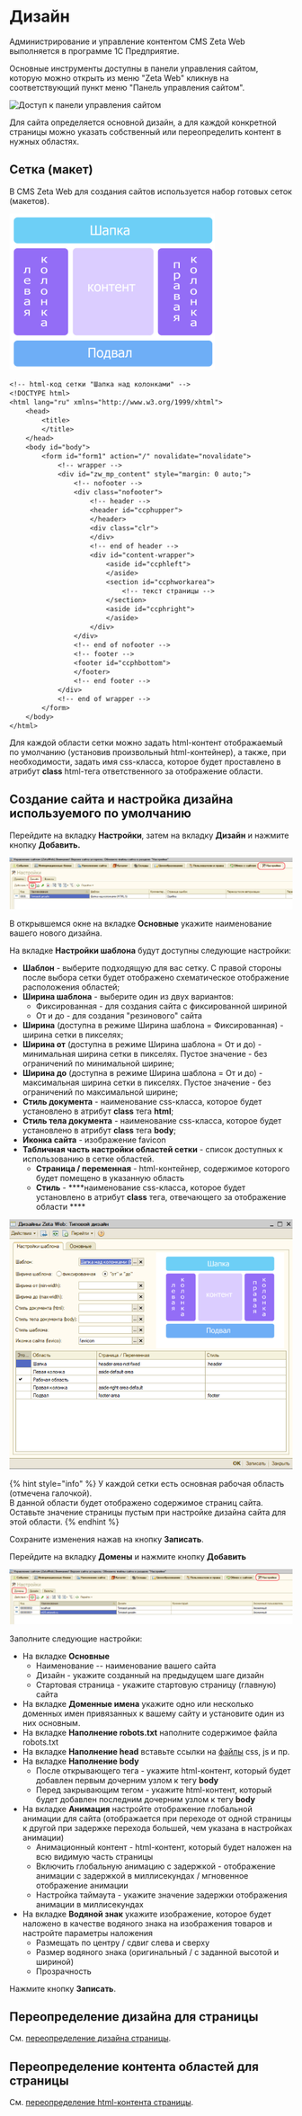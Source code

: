 # Дизайн

Администрирование и управление контентом CMS Zeta Web выполняется в программе 1С Предприятие.

Основные инструменты доступны в панели управления сайтом, которую можно открыть из меню "Zeta Web" кликнув на соответствующий пункт меню "Панель управления сайтом".

![&#x414;&#x43E;&#x441;&#x442;&#x443;&#x43F; &#x43A; &#x43F;&#x430;&#x43D;&#x435;&#x43B;&#x438; &#x443;&#x43F;&#x440;&#x430;&#x432;&#x43B;&#x435;&#x43D;&#x438;&#x44F; &#x441;&#x430;&#x439;&#x442;&#x43E;&#x43C;](https://blobscdn.gitbook.com/v0/b/gitbook-28427.appspot.com/o/assets%2F-LDkZZ4KLHlNn6g8TQlV%2F-LmsKnlq3dFDWk3_UdGL%2F-LmsNnlLyEZFBmUYXYPl%2Fimage.png?alt=media&token=7efaa836-0a9f-4950-8382-bf7ec6c358d1)

Для сайта определяется основной дизайн, а для каждой конкретной страницы можно указать собственный или переопределить контент в нужных областях.



## Сетка \(макет\)

В CMS Zeta Web для создания сайтов используется набор готовых сеток \(макетов\).

![&#x41F;&#x440;&#x438;&#x43C;&#x435;&#x440; &#x441;&#x435;&#x442;&#x43A;&#x438; &quot;&#x428;&#x430;&#x43F;&#x43A;&#x430; &#x43D;&#x430;&#x434; &#x43A;&#x43E;&#x43B;&#x43E;&#x43D;&#x43A;&#x430;&#x43C;&#x438;&quot;](../../.gitbook/assets/image%20%2860%29.png)

```markup
<!-- html-код сетки "Шапка над колонками" -->
<!DOCTYPE html>
<html lang="ru" xmlns="http://www.w3.org/1999/xhtml">
	<head>
		<title>
		</title>
	</head>
	<body id="body">
		<form id="form1" action="/" novalidate="novalidate">
			<!-- wrapper -->
			<div id="zw_mp_content" style="margin: 0 auto;">
				<!-- nofooter -->
				<div class="nofooter">
					<!-- header -->
					<header id="ccphupper">
					</header>
					<div class="clr">
					</div>
					<!-- end of header -->
					<div id="content-wrapper">
						<aside id="ccphleft">
						</aside>
						<section id="ccphworkarea"> 
							<!-- текст страницы -->
						</section>
						<aside id="ccphright">
						</aside>
					</div>
				</div>
				<!-- end of nofooter -->
				<!-- footer -->
				<footer id="ccphbottom">
				</footer>
				<!-- end footer -->
			</div>
			<!-- end of wrapper -->
		</form>
	</body>
</html>
```

Для каждой области сетки можно задать html-контент отображаемый по умолчанию \(установив произвольный html-контейнер\), а также, при необходимости, задать имя css-класса, которое будет проставлено в атрибут **class** html-тега ответственного за отображение области.

## Создание сайта и настройка дизайна используемого по умолчанию

Перейдите на вкладку **Настройки**, затем на вкладку **Дизайн** и нажмите кнопку **Добавить.**

![](../../.gitbook/assets/image%20%28455%29.png)

В открывшемся окне на вкладке **Основные**  укажите наименование вашего нового дизайна.

На вкладке **Настройки шаблона** будут доступны следующие настройки:

* **Шаблон** - выберите подходящую для вас сетку.  С правой стороны после выбора сетки будет отображено схематическое отображение расположения областей;
* **Ширина шаблона** - выберите один из двух вариантов: 
  * Фиксированная - для создания сайта с фиксированной шириной
  * От и до - для создания "резинового" сайта
* **Ширина** \(доступна в режиме Ширина шаблона = Фиксированная\) - ширина сетки в пикселях;
* **Ширина от** \(доступна в режиме Ширина шаблона = От и до\) -  минимальная ширина сетки в пикселях.  Пустое значение - без ограничений по минимальной ширине;
* **Ширина до** \(доступна в режиме Ширина шаблона = От и до\)  - максимальная ширина сетки в пикселях.  Пустое значение - без ограничений по максимальной ширине;
* **Стиль документа** - наименование css-класса, которое будет установлено в атрибут **class** тега **html**;
* **Стиль тела документа** - наименование css-класса, которое будет установлено в атрибут **class** тега **body**;
* **Иконка сайта** - изображение favicon 
* **Табличная часть настройки областей сетки**  - список доступных к использованию в сетке областей.
  * **Страница / переменная** - html-контейнер, содержимое которого будет помещено в указанную область
  * **Стиль** - ****наименование css-класса, которое будет установлено в атрибут **class** тега, отвечающего за отображение области ****

![](../../.gitbook/assets/image%20%2871%29.png)

{% hint style="info" %}
У каждой сетки есть основная рабочая область \(отмечена галочкой\).   
В данной области будет отображено содержимое страниц сайта.  
Оставьте значение страницы пустым при настройке дизайна сайта для этой области.
{% endhint %}

Сохраните изменения нажав на кнопку **Записать**.

Перейдите на вкладку **Домены** и нажмите кнопку **Добавить**

![](../../.gitbook/assets/image%20%28222%29.png)

Заполните следующие настройки:

* На вкладке **Основные**
  * Наименование -- наименование вашего сайта
  * Дизайн - укажите созданный на предыдущем шаге дизайн
  * Стартовая страница - укажите стартовую страницу \(главную\) сайта
* На вкладке **Доменные имена** укажите одно или несколько доменных имен привязанных к вашему сайту и установите один из них основным.
* На вкладке **Наполнение robots.txt** наполните содержимое файла robots.txt
* На вкладке **Наполнение head** вставьте ссылки на [файлы](https://help-zetaweb.zetasoft.ru/seo-i-upravlenie-kontentom/izobrazheniya-i-faily#razmeshenie-faila-na-stranice) css, js и пр.
* На вкладке **Наполнение body** 
  * После открывающего тега - укажите html-контент, который будет добавлен первым дочерним узлом к тегу **body**
  * Перед закрывающим тегом - укажите html-контент, который будет добавлен последним дочерним узлом к тегу **body**
* На вкладке **Анимация** настройте отображение глобальной анимации для сайта \(отображается при переходе от одной страницы к другой при задержке перехода большей, чем указана в настройках анимации\)
  * Анимационный контент - html-контент, который будет наложен на всю видимую часть страницы
  * Включить глобальную анимацию с задержкой - отображение анимации с задержкой в миллисекундах / мгновенное отображение анимации
  * Настройка таймаута - укажите значение задержки отображения анимации в миллисекундах
* На вкладке **Водяной знак** укажите изображение, которое будет наложено в качестве водяного знака на изображения товаров и настройте параметры наложения
  * Размещать по центру / сдвиг слева и сверху
  * Размер водяного знака \(оригинальный / с заданной высотой и шириной\)
  * Прозрачность

Нажмите кнопку **Записать**.

## Переопределение дизайна для страницы

См. [переопределение дизайна страницы](https://help-zetaweb.zetasoft.ru/seo-i-upravlenie-kontentom/stranicy-i-peremennye#pereopredelenie-dizaina-dlya-konkretnoi-stranicy).

## Переопределение контента областей для страницы

См. [переопределение html-контента страницы](https://help-zetaweb.zetasoft.ru/seo-i-upravlenie-kontentom/stranicy-i-peremennye#pereopredelenie-soderzhimogo-oblasti-dizaina-dlya-konkretnoi-stranicy).



